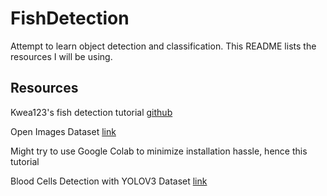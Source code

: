# FishDetection

Attempt to learn object detection and classification. This README lists the resources I will be using.


## Resources
Kwea123's fish detection tutorial [github](https://github.com/kwea123fish_detection)

Open Images Dataset [link](https://storage.googleapis.com/openimages/web/index.html)

Might try to use Google Colab to minimize installation hassle, hence this tutorial

Blood Cells Detection with YOLOV3 Dataset [link](https://medium.com/@admin_3546/blood-cells-detection-with-yolov3-darknet-d49ae63f79d9)
